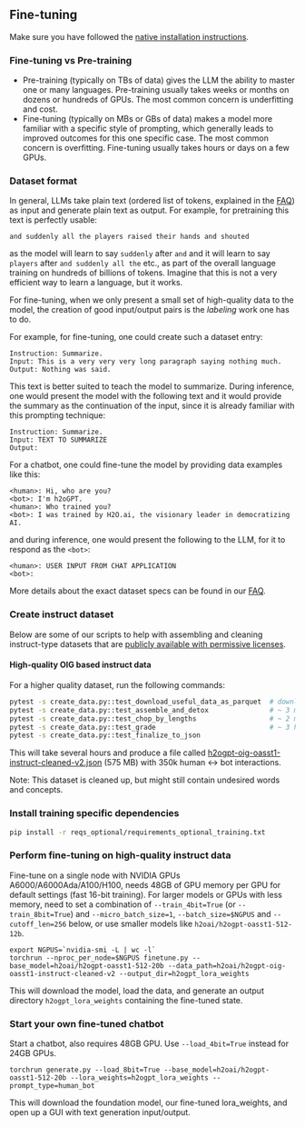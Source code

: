 ## Fine-tuning

Make sure you have followed the [native installation instructions](INSTALL.md).


### Fine-tuning vs Pre-training

- Pre-training (typically on TBs of data) gives the LLM the ability to master one or many languages. Pre-training usually takes weeks or months on dozens or hundreds of GPUs. The most common concern is underfitting and cost.
- Fine-tuning (typically on MBs or GBs of data) makes a model more familiar with a specific style of prompting, which generally leads to improved outcomes for this one specific case. The most common concern is overfitting. Fine-tuning usually takes hours or days on a few GPUs.


### Dataset format

In general, LLMs take plain text (ordered list of tokens, explained in the [FAQ](FAQ.md)) as input and generate plain text as output.
For example, for pretraining this text is perfectly usable:
```text
and suddenly all the players raised their hands and shouted
```
as the model will learn to say `suddenly` after `and` and it will learn to say `players` after `and suddenly all the` etc., as 
part of the overall language training on hundreds of billions of tokens. Imagine that this is not a very efficient way to learn a language, but it works.

For fine-tuning, when we only present a small set of high-quality data to the model, the creation of good input/output pairs is the *labeling* work one has to do.

For example, for fine-tuning, one could create such a dataset entry:
```text
Instruction: Summarize.
Input: This is a very very very long paragraph saying nothing much.
Output: Nothing was said.
```
This text is better suited to teach the model to summarize. During inference, one would present the model with the following text and it would provide the summary as the continuation of the input, since it is already familiar with this prompting technique:
```text
Instruction: Summarize.
Input: TEXT TO SUMMARIZE
Output:
```

For a chatbot, one could fine-tune the model by providing data examples like this:
```text
<human>: Hi, who are you?
<bot>: I'm h2oGPT.
<human>: Who trained you?
<bot>: I was trained by H2O.ai, the visionary leader in democratizing AI.
```

and during inference, one would present the following to the LLM, for it to respond as the `<bot>`:
```text
<human>: USER INPUT FROM CHAT APPLICATION
<bot>:
```

More details about the exact dataset specs can be found in our [FAQ](FAQ.md).

### Create instruct dataset

Below are some of our scripts to help with assembling and cleaning instruct-type datasets that are
[publicly available with permissive licenses](https://huggingface.co/datasets/laion/OIG).

#### High-quality OIG based instruct data

For a higher quality dataset, run the following commands:
```bash
pytest -s create_data.py::test_download_useful_data_as_parquet  # downloads ~ 4.2GB of open-source permissive data
pytest -s create_data.py::test_assemble_and_detox               # ~ 3 minutes, 4.1M clean conversations
pytest -s create_data.py::test_chop_by_lengths                  # ~ 2 minutes, 2.8M clean and long enough conversations
pytest -s create_data.py::test_grade                            # ~ 3 hours, keeps only high quality data
pytest -s create_data.py::test_finalize_to_json
```
This will take several hours and produce a file called [h2ogpt-oig-oasst1-instruct-cleaned-v2.json](https://huggingface.co/datasets/h2oai/h2ogpt-oig-oasst1-instruct-cleaned-v2) (575 MB) with 350k human <-> bot interactions.

Note: This dataset is cleaned up, but might still contain undesired words and concepts.

### Install training specific dependencies

```bash
pip install -r reqs_optional/requirements_optional_training.txt
```

### Perform fine-tuning on high-quality instruct data

Fine-tune on a single node with NVIDIA GPUs A6000/A6000Ada/A100/H100, needs 48GB of GPU memory per GPU for default settings (fast 16-bit training).
For larger models or GPUs with less memory, need to set a combination of `--train_4bit=True` (or `--train_8bit=True`) and `--micro_batch_size=1`, `--batch_size=$NGPUS` and `--cutoff_len=256` below, or use smaller models like `h2oai/h2ogpt-oasst1-512-12b`.
```
export NGPUS=`nvidia-smi -L | wc -l`
torchrun --nproc_per_node=$NGPUS finetune.py --base_model=h2oai/h2ogpt-oasst1-512-20b --data_path=h2oai/h2ogpt-oig-oasst1-instruct-cleaned-v2 --output_dir=h2ogpt_lora_weights
```
This will download the model, load the data, and generate an output directory `h2ogpt_lora_weights` containing the fine-tuned state.


### Start your own fine-tuned chatbot

Start a chatbot, also requires 48GB GPU. Use `--load_4bit=True` instead for 24GB GPUs.
```
torchrun generate.py --load_8bit=True --base_model=h2oai/h2ogpt-oasst1-512-20b --lora_weights=h2ogpt_lora_weights --prompt_type=human_bot
```
This will download the foundation model, our fine-tuned lora_weights, and open up a GUI with text generation input/output.

